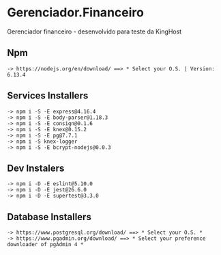 # Gerenciador.Financeiro
Gerenciador financeiro - desenvolvido para teste da KingHost

## Npm
    -> https://nodejs.org/en/download/ ==> * Select your O.S. | Version: 6.13.4

## Services Installers
    -> npm i -S -E express@4.16.4
    -> npm i -S -E body-parser@1.18.3
    -> npm i -S -E consign@0.1.6
    -> npm i -S -E knex@0.15.2
    -> npm i -S -E pg@7.7.1
    -> npm i -S knex-logger
    -> npm i -S -E bcrypt-nodejs@0.0.3

## Dev Instalers
    -> npm i -D -E eslint@5.10.0
    -> npm i -D -E jest@26.6.0
    -> npm i -D -E supertest@3.3.0

## Database Installers
    -> https://www.postgresql.org/download/ ==> * Select your O.S. *
    -> https://www.pgadmin.org/download/ ==> * Select your preference downloader of pgAdmin 4 *
